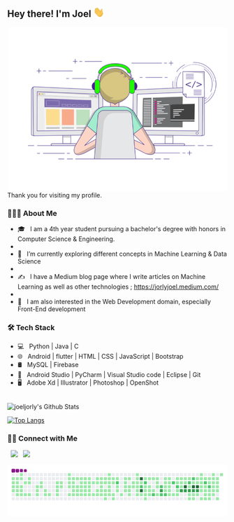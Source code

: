 <h2> Hey there! I'm Joel <img src="https://raw.githubusercontent.com/devSouvik/devSouvik/master/Hi.gif" width="25"></h2>
<img align="right" alt="GIF" src="https://raw.githubusercontent.com/devSouvik/devSouvik/master/gif3.gif" width="500"/>

Thank you for visiting my profile.

<h3> 👨🏻‍💻 About Me </h3>

- 🎓 &nbsp; I am a 4th year student pursuing a bachelor's degree with honors in Computer Science & Engineering.
- 
- 🔭 &nbsp; I’m currently exploring different concepts in Machine Learning & Data Science
- 
- ✍️ &nbsp; I have a Medium blog page where I write articles on Machine Learning as well as other technologies ; https://jorlyjoel.medium.com/ 
- 
- 🌱 &nbsp; I am also interested in the Web Development domain, especially Front-End development

<h3>🛠 Tech Stack</h3>

- 💻 &nbsp; Python | Java | C  
- 🌐 &nbsp; Android | flutter | HTML | CSS | JavaScript | Bootstrap 
- 🛢 &nbsp; MySQL | Firebase 
- 🔧 &nbsp; Android Studio | PyCharm | Visual Studio code | Eclipse | Git
- 🖥 &nbsp; Adobe Xd | Illustrator | Photoshop | OpenShot

<br>

<img align="center" src="https://github-readme-stats.vercel.app/api?username=joeljorly&include_all_commits=true&count_private=true&show_icons=true&line_height=20&title_color=7A7ADB&icon_color=2234AE&text_color=D3D3D3&bg_color=0,000000,130F40" alt="joeljorly's Github Stats">

</br>

[![Top Langs](https://github-readme-stats.vercel.app/api/top-langs/?username=joeljorly&layout=compact&text_color=daf7dc&bg_color=151515)](https://github.com/joeljorly/github-readme-stats)


<h3> 🤝🏻 Connect with Me </h3>

<p align="left">
&nbsp; <a href="https://www.linkedin.com/in/joeljorly/" target="_blank" rel="noopener noreferrer"><img src="https://img.icons8.com/plasticine/100/000000/linkedin.png" width="50" /></a>
&nbsp; <a href="mailto:jorlyjoel@gmail.com" target="_blank" rel="noopener noreferrer"><img src="https://img.icons8.com/plasticine/100/000000/gmail.png"  width="50" /></a>
</p>

<p> 
 <img src="https://raw.githubusercontent.com/devSouvik/devSouvik/output/github-contribution-grid-snake.gif" />
</p>
